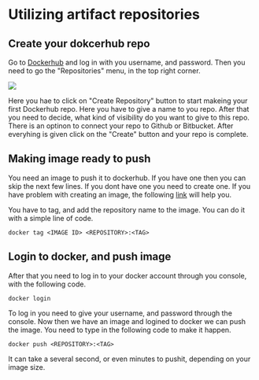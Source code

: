 # Utilizing artifact repositories

## Create your dokcerhub repo

Go to [Dockerhub](https://hub.docker.com/) and log in with you username, and password. Then you need to go the "Repositories" menu, in the top right corner.

<img src="Images/Dockerhub_repo.xcf">

Here you hae to click on "Create Repository" button to start makeing your first Dockerhub repo. Here you have to give a name to you repo. After that you need to decide, what kind of visibility do you want to give to this repo. There is an optinon to connect your repo to Github or Bitbucket. After everyhing is given click on the "Create" button and your repo is complete.

## Making image ready to push
You need an image to push it to dockerhub. If you have one then you can skip the next few lines. If you dont have one you need to create one. If you have problem with creating an image, the following [link](https://docs.docker.com/develop/develop-images/baseimages/) will help you.

You have to tag, and add the repository name to the image. You can do it with a simple line of code.

``` docker tag <IMAGE ID> <REPOSITORY>:<TAG> ```

## Login to docker, and push image

After that you need to log in to your docker account through you console, with the following code.

``` docker login ```

To log in you need to give your username, and password through the console.
Now then we have an image and logined to docker we can push the image. You need to type in the following code to make it happen.

``` docker push <REPOSITORY>:<TAG> ```

It can take a several second, or even minutes to pushit, depending on your image size. 